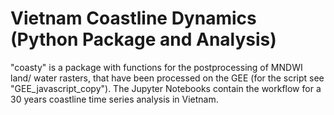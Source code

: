 # Vietnam Coastline Dynamics (Python Package and Analysis)

"coasty" is a package with functions for the postprocessing of MNDWI land/ water rasters, that have been processed on the GEE (for the script see "GEE_javascript_copy"). The Jupyter Notebooks contain the workflow for a 30 years coastline time series analysis in Vietnam.